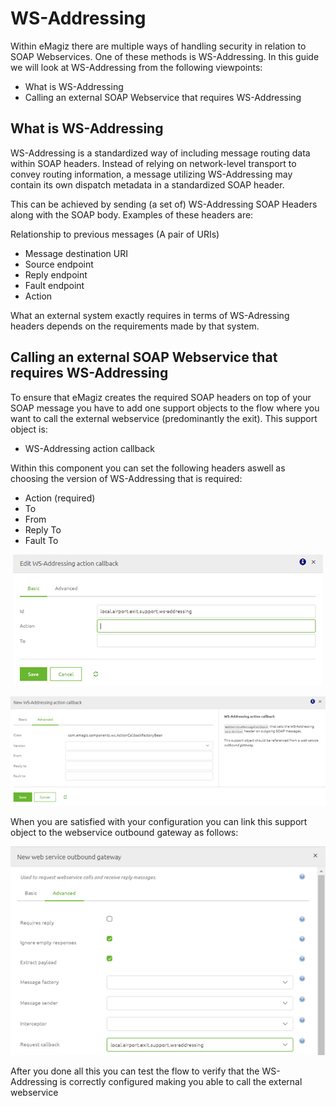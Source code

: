 # WS-Addressing

Within eMagiz there are multiple ways of handling security in relation to SOAP Webservices. One of these methods is WS-Addressing. 
In this guide we will look at WS-Addressing from the following viewpoints:

- What is WS-Addressing
- Calling an external SOAP Webservice that requires WS-Addressing

## What is WS-Addressing

WS-Addressing is a standardized way of including message routing data within SOAP headers. 
Instead of relying on network-level transport to convey routing information, 
a message utilizing WS-Addressing may contain its own dispatch metadata in a standardized SOAP header.

This can be achieved by sending (a set of) WS-Addressing SOAP Headers along with the SOAP body. Examples of these headers are:

Relationship to previous messages (A pair of URIs)
- Message destination URI
- Source endpoint
- Reply endpoint
- Fault endpoint
- Action

What an external system exactly requires in terms of WS-Adressing headers depends on the requirements made by that system.

## Calling an external SOAP Webservice that requires WS-Addressing

To ensure that eMagiz creates the required SOAP headers on top of your SOAP message you have to add one support objects to the flow where you want to call the external webservice (predominantly the exit). 
This support object is:

- WS-Addressing action callback

Within this component you can set the following headers aswell as choosing the version of WS-Addressing that is required:

- Action (required)
- To
- From
- Reply To
- Fault To

<p align="center"><img src="../../img/howto/ws-addressing-basic.png"></p>

<p align="center"><img src="../../img/howto/ws-addressing-advanced.png"></p>

When you are satisfied with your configuration you can link this support object to the webservice outbound gateway as follows:

<p align="center"><img src="../../img/howto/ws-addressing-callback.png"></p>

After you done all this you can test the flow to verify that the WS-Addressing is correctly configured making you able to call the external webservice
